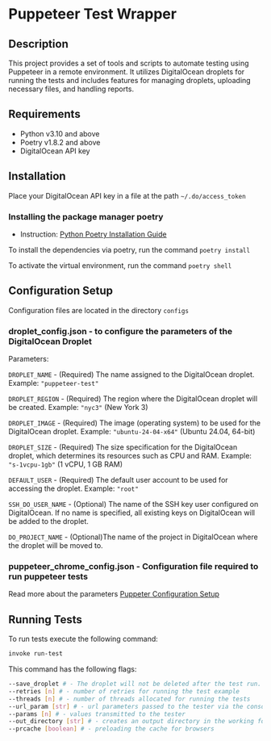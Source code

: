 # Puppeteer Test Wrapper

## Description

This project provides a set of tools and scripts to automate testing using Puppeteer
in a remote environment. It utilizes DigitalOcean droplets for running the tests
and includes features for managing droplets,
uploading necessary files, and handling reports.

## Requirements

* Python v3.10 and above
* Poetry v1.8.2 and above
* DigitalOcean API key

## Installation

Place your DigitalOcean API key in a file at the path
`~/.do/access_token`

### Installing the package manager poetry

* Instruction: [Python Poetry Installation Guide](https://python-poetry.org/docs/#installation)

To install the dependencies via poetry, run the command
`poetry install`

To activate the virtual environment, run the command
`poetry shell`

## Configuration Setup

Configuration files are located in the directory `configs`

### droplet_config.json - to configure the parameters of the DigitalOcean Droplet

Parameters:

`DROPLET_NAME` - (Required) The name assigned to the DigitalOcean droplet. 
Example: `"puppeteer-test"`

`DROPLET_REGION` - (Required) The region where the DigitalOcean
droplet will be created.
Example: `"nyc3"` (New York 3)

`DROPLET_IMAGE` - (Required) The image (operating system) to be used
for the DigitalOcean droplet.
Example: `"ubuntu-24-04-x64"` (Ubuntu 24.04, 64-bit)

`DROPLET_SIZE` - (Required) The size specification for
the DigitalOcean droplet,
which determines its resources such as CPU and RAM.
Example: `"s-1vcpu-1gb"` (1 vCPU, 1 GB RAM)

`DEFAULT_USER` - (Required) The default user account to be
used for accessing the droplet.
Example: `"root"`

`SSH_DO_USER_NAME` - (Optional) The name of the SSH key user
configured on DigitalOcean.
If no name is specified, all existing keys on DigitalOcean will be added to the droplet.

`DO_PROJECT_NAME` - (Optional)The name of the project in
DigitalOcean where the droplet will be moved to.


### puppeteer_chrome_config.json - Configuration file required to run puppeteer tests

Read more about the parameters [Puppeter Configuration Setup](https://github.com/ONLYOFFICE/Dep.Tests/tree/master/puppeteer#configuration-setup)

## Running Tests

To run tests execute the following command:

```bash
invoke run-test
```

This command has the following flags:

```bash
--save_droplet # - The droplet will not be deleted after the test run.
--retries [n] # - number of retries for running the test example
--threads [n] # - number of threads allocated for running the tests
--url_param [str] # - url parameters passed to the tester via the console
--params [n] # - values ​​transmitted to the tester
--out_directory [str] # - creates an output directory in the working folder
--prcache [boolean] # - preloading the cache for browsers
```
